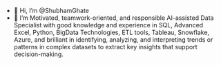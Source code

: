 - 👋 Hi, I’m @ShubhamGhate
- 👀 I’m Motivated, teamwork-oriented, and responsible AI-assisted Data Specialist with good knowledge and experience in SQL, Advanced Excel, Python, BigData Technologies, ETL tools, Tableau, Snowflake, Azure, and brilliant in identifying, analyzing, and interpreting trends or patterns in complex datasets to extract key insights that support decision-making.

